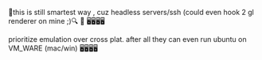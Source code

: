 🦄️this is still smartest way , cuz headless servers/ssh (could even hook 2 gl renderer on mine ;)🔍️
🥇️
🖥️🖥️🖥️🖥️

prioritize emulation over cross plat. 
after all they can even run ubuntu on VM_WARE (mac/win)
🖥️🖥️🖥️🖥️
